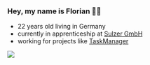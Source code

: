 ### Hey, my name is Florian 👨‍💻

- 22 years old living in Germany
- currently in apprenticeship at [Sulzer GmbH](https://www.sulzer.de/)
- working for projects like [TaskManager](https://tskmngr.com)

![](http://github-profile-summary-cards.vercel.app/api/cards/profile-details?username=FlorianGenz&theme=algolia)
